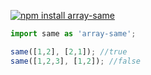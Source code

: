 [![npm install array-same](https://nodei.co/npm/array-same.png?mini=true)](https://nodei.co/npm/array-same/)

```js
import same as 'array-same';

same([1,2], [2,1]); //true
same([1,2,3], [1,2]); //false
```